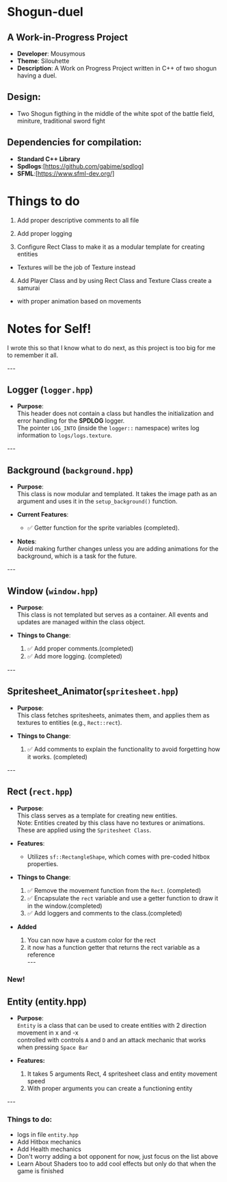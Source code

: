 # Shogun-duel

## A Work-in-Progress Project

- **Developer**: Mousymous<br>
- **Theme**: Silouhette<br>
- **Description**:    A Work on Progress Project written in C++ of two shogun having a duel.<br>

## Design:

- Two Shogun figthing in the middle of the white spot of the battle field, miniture, traditional sword fight

## Dependencies for compilation:

- **Standard C++ Library**<br>
- **Spdlogs**:[https://github.com/gabime/spdlog]<br>
- **SFML**:[https://www.sfml-dev.org/]<br>

# Things to do

1. Add proper descriptive comments to all file<br>
2. Add proper logging<br>

3. Configure Rect Class to make it as a modular template for creating entities<br>
  - Textures will be the job of Texture instead<br>
4. Add Player Class and by using Rect Class and Texture Class create a samurai<br>
  - with proper animation based on movements

# Notes for Self!<br>

I wrote this so that I know what to do next, as this project is too big for me to remember it all.<br>

---<br>

## Logger (`logger.hpp`)<br>

- **Purpose**:<br>
  This header does not contain a class but handles the initialization and error handling for the **SPDLOG** logger.<br>
  The pointer `LOG_INTO` (inside the `logger::` namespace) writes log information to `logs/logs.texture`.<br>

---<br>

## Background (`background.hpp`)<br>

- **Purpose**:<br>
  This class is now modular and templated. It takes the image path as an argument and uses it in the `setup_background()` function.<br>

- **Current Features**:<br>
  - ✅ Getter function for the sprite variables (completed).<br>

- **Notes**:<br>
  Avoid making further changes unless you are adding animations for the background, which is a task for the future.<br>

---<br>

## Window (`window.hpp`)<br>

- **Purpose**:<br>
  This class is not templated but serves as a container. All events and updates are managed within the class object.<br>

- **Things to Change**:<br>
  1. ✅ Add proper comments.(completed)<br>
  2. ✅ Add more logging. (completed)<br>

---<br>

## Spritesheet_Animator(`spritesheet.hpp`)<br>

- **Purpose**:<br>
  This class fetches spritesheets, animates them, and applies them as textures to entities (e.g., `Rect::rect`).<br>

- **Things to Change**:<br>
  1. ✅ Add comments to explain the functionality to avoid forgetting how it works. (completed)<br>

---<br>

## Rect (`rect.hpp`)<br>

- **Purpose**:<br>
  This class serves as a template for creating new entities.<br>
  Note: Entities created by this class have no textures or animations. These are applied using the `Spritesheet Class`.<br>

- **Features**:<br>
  - Utilizes `sf::RectangleShape`, which comes with pre-coded hitbox properties.<br>

- **Things to Change**:<br>
  1. ✅ Remove the movement function from the `Rect`. (completed)<br>
  2. ✅ Encapsulate the `rect` variable and use a getter function to draw it in the window.(completed) <br>
  3. ✅ Add loggers and comments to the class.(completed)<br>

- **Added**
  1. You can now have a custom color for the rect<br>
  2. it now has a function getter that returns the rect variable as a reference<br>
---<br>

### New! <br>
## Entity (entity.hpp)

- **Purpose**: <br>
    `Entity` is a class that can be used to create entities with 2 direction movement in x and -x <br>
     controlled with controls `A` and `D` and an attack mechanic that works when pressing `Space Bar`<br>

- **Features:**<br>
     1. It takes 5 arguments Rect, 4 spritesheet class and entity movement speed<br>
     2. With proper arguments you can create a functioning entity<br>

---<br>

### Things to do:<br>
  - logs in file `entity.hpp`<br>
  - Add Hitbox mechanics
  - Add Health mechanics
  - Don't worry adding a bot opponent for now, just focus on the list above
  - Learn About Shaders too to add cool effects but only do that when the game is finished
